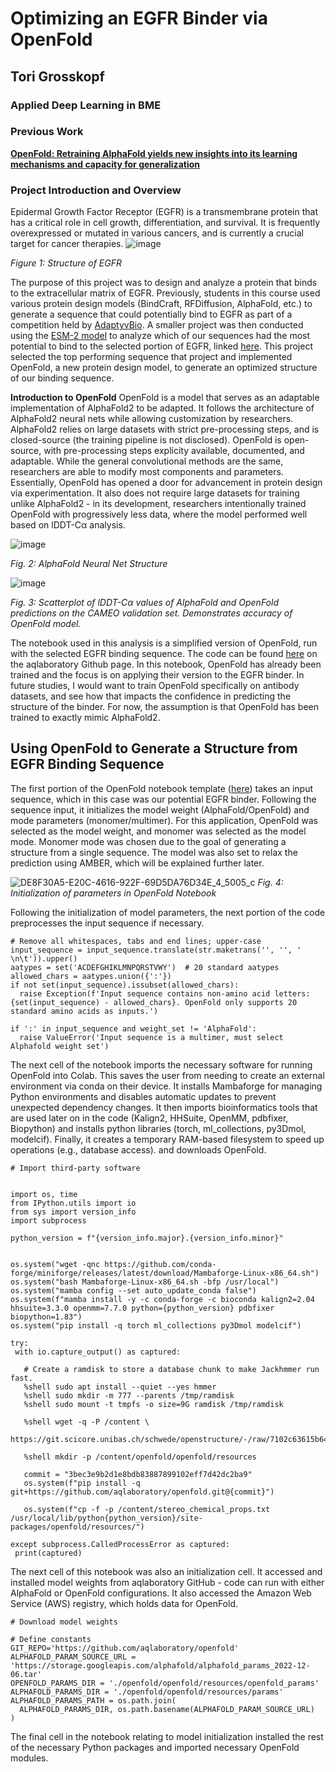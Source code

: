 # Optimizing an EGFR Binder via OpenFold
## Tori Grosskopf
### Applied Deep Learning in BME

### Previous Work
[**OpenFold: Retraining AlphaFold yields new insights into its learning mechanisms and capacity for generalization**](https://www.nature.com/articles/s41592-024-02272-z)

### Project Introduction and Overview
Epidermal Growth Factor Receptor (EGFR) is a transmembrane protein that has a critical role in cell growth, differentiation, and survival. It is frequently overexpressed or mutated in various cancers, and is currently a crucial target for cancer therapies. 
![image](https://github.com/user-attachments/assets/a1bbb13f-b99c-46ea-9774-2bb954d42c7d)

_Figure 1: Structure of EGFR_

The purpose of this project was to design and analyze a protein that binds to the extracellular matrix of EGFR. Previously, students in this course used various protein design models (BindCraft, RFDiffusion, AlphaFold, etc.) to generate a sequence that could potentially bind to EGFR as part of a competition held by [AdaptyvBio](https://design.adaptyvbio.com/). A smaller project was then conducted using the [ESM-2 model](https://huggingface.co/blog/AmelieSchreiber/protein-binding-partners-with-esm2) to analyze which of our sequences had the most potential to bind to the selected portion of EGFR, linked [here](https://github.com/torigrosskopf/deep-learning/blob/main/miniproject2.ipynb). This project selected the top performing sequence that project and implemented OpenFold, a new protein design model, to generate an optimized structure of our binding sequence.

**Introduction to OpenFold**
OpenFold is a model that serves as an adaptable implementation of AlphaFold2 to be adapted. It follows the architecture of AlphaFold2 neural nets while allowing customization by researchers. AlphaFold2 relies on large datasets with strict pre-processing steps, and is closed-source (the training pipeline is not disclosed). OpenFold is open-source, with pre-processing steps explicity available, documented, and adaptable. While the general convolutional methods are the same, researchers are able to modify most components and parameters. Essentially, OpenFold has opened a door for advancement in protein design via experimentation. It also does not require large datasets for training unlike AlphaFold2 - in its development, researchers intentionally trained OpenFold with progressively less data, where the model performed well based on lDDT-Cα analysis. 

![image](https://github.com/user-attachments/assets/976f61b1-1352-4aa9-a123-2c5f7570eb0c)

_Fig. 2: AlphaFold Neural Net Structure_

![image](https://github.com/user-attachments/assets/c81b1410-f94b-4d00-8c61-f4ed473ce45b)

_Fig. 3: Scatterplot of lDDT-Cα values of AlphaFold and OpenFold predictions on the CAMEO validation set. Demonstrates accuracy of OpenFold model._

The notebook used in this analysis is a simplified version of OpenFold, run with the selected EGFR binding sequence. The code can be found [here](https://github.com/aqlaboratory/openfold) on the aqlaboratory Github page. In this notebook, OpenFold has already been trained and the focus is on applying their version to the EGFR binder. In future studies, I would want to train OpenFold specifically on antibody datasets, and see how that impacts the confidence in predicting the structure of the binder. For now, the assumption is that OpenFold has been trained to exactly mimic AlphaFold2. 

## Using OpenFold to Generate a Structure from EGFR Binding Sequence

The first portion of the OpenFold notebook template ([here](https://github.com/aqlaboratory/openfold/blob/main/notebooks/OpenFold.ipynb)) takes an input sequence, which in this case was our potential EGFR binder. Following the sequence input, it initializes the model weight (AlphaFold/OpenFold) and mode parameters (monomer/multimer). For this application, OpenFold was selected as the model weight, and monomer was selected as the model mode. Monomer mode was chosen due to the goal of generating a structure from a single sequence. The model was also set to relax the prediction using AMBER, which will be explained further later. 

![DE8F30A5-E20C-4616-922F-69D5DA76D34E_4_5005_c](https://github.com/user-attachments/assets/60805dd7-e5e3-43c3-bc6d-ebca1b677c17)
_Fig. 4: Initialization of parameters in OpenFold Notebook_

Following the initialization of model parameters, the next portion of the code preprocesses the input sequence if necessary. 

``` ## Code Block
# Remove all whitespaces, tabs and end lines; upper-case
input_sequence = input_sequence.translate(str.maketrans('', '', ' \n\t')).upper()
aatypes = set('ACDEFGHIKLMNPQRSTVWY')  # 20 standard aatypes
allowed_chars = aatypes.union({':'})
if not set(input_sequence).issubset(allowed_chars):
  raise Exception(f'Input sequence contains non-amino acid letters: {set(input_sequence) - allowed_chars}. OpenFold only supports 20 standard amino acids as inputs.')

if ':' in input_sequence and weight_set != 'AlphaFold':
  raise ValueError('Input sequence is a multimer, must select Alphafold weight set')

``` 
 The next cell of the notebook imports the necessary software for running OpenFold into Colab. This saves the user from needing to create an external environment via conda on their device. It installs Mambaforge for managing Python environments and disables automatic updates to prevent unexpected dependency changes. It then imports bioinformatics tools that are used later on in the code (Kalign2, HHSuite, OpenMM, pdbfixer, Biopython) and installs python libraries (torch, ml_collections, py3Dmol, modelcif). Finally, it creates a temporary RAM-based filesystem to speed up operations (e.g., database access). and downloads OpenFold. 

 ``` ## Code
# Import third-party software


import os, time
from IPython.utils import io
from sys import version_info
import subprocess

python_version = f"{version_info.major}.{version_info.minor}"


os.system("wget -qnc https://github.com/conda-forge/miniforge/releases/latest/download/Mambaforge-Linux-x86_64.sh")
os.system("bash Mambaforge-Linux-x86_64.sh -bfp /usr/local")
os.system("mamba config --set auto_update_conda false")
os.system(f"mamba install -y -c conda-forge -c bioconda kalign2=2.04 hhsuite=3.3.0 openmm=7.7.0 python={python_version} pdbfixer biopython=1.83")
os.system("pip install -q torch ml_collections py3Dmol modelcif")

try:
  with io.capture_output() as captured:

    # Create a ramdisk to store a database chunk to make Jackhmmer run fast.
    %shell sudo apt install --quiet --yes hmmer
    %shell sudo mkdir -m 777 --parents /tmp/ramdisk
    %shell sudo mount -t tmpfs -o size=9G ramdisk /tmp/ramdisk

    %shell wget -q -P /content \
      https://git.scicore.unibas.ch/schwede/openstructure/-/raw/7102c63615b64735c4941278d92b554ec94415f8/modules/mol/alg/src/stereo_chemical_props.txt

    %shell mkdir -p /content/openfold/openfold/resources

    commit = "3bec3e9b2d1e8bdb83887899102eff7d42dc2ba9"
    os.system(f"pip install -q git+https://github.com/aqlaboratory/openfold.git@{commit}")

    os.system(f"cp -f -p /content/stereo_chemical_props.txt /usr/local/lib/python{python_version}/site-packages/openfold/resources/")

except subprocess.CalledProcessError as captured:
  print(captured)
```
The next cell of this notebook was also an initialization cell. It accessed and installed model weights from aqlaboratory GitHub - code can run with either AlphaFold or OpenFold configurations. It also accessed the Amazon Web Service (AWS) registry, which holds data for OpenFold.

```
# Download model weights

# Define constants
GIT_REPO='https://github.com/aqlaboratory/openfold'
ALPHAFOLD_PARAM_SOURCE_URL = 'https://storage.googleapis.com/alphafold/alphafold_params_2022-12-06.tar'
OPENFOLD_PARAMS_DIR = './openfold/openfold/resources/openfold_params'
ALPHAFOLD_PARAMS_DIR = './openfold/openfold/resources/params'
ALPHAFOLD_PARAMS_PATH = os.path.join(
  ALPHAFOLD_PARAMS_DIR, os.path.basename(ALPHAFOLD_PARAM_SOURCE_URL)
)
```
The final cell in the notebook relating to model initialization installed the rest of the necessary Python packages and imported necessary OpenFold modules. 








